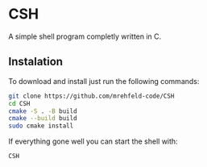 # CSH
A simple shell program completly written in C.

## Instalation
To download and install just run the following commands:
```bash
git clone https://github.com/mrehfeld-code/CSH
cd CSH
cmake -S . -B build
cmake --build build
sudo cmake install
```

If everything gone well you can start the shell with:
```bash
CSH
```
